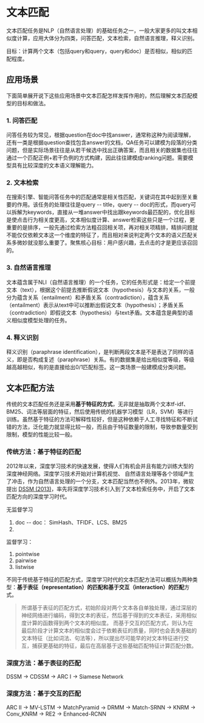 # 文本匹配

文本匹配任务是NLP（自然语言处理）的基础任务之一，一般大家更多的叫文本相似度计算，应用大体分为四类，问答匹配，文本检索，自然语言推理，释义识别。

目标：计算两个文本（包括query和query，query和doc）是否相似，相似的匹配程度。

## 应用场景

下面简单展开说下这些应用场景中文本匹配怎样发挥作用的，然后理解文本匹配模型的目标和做法。



### 1. 问答匹配

问答任务较为常见，根据question在doc中找answer，通常称这种为阅读理解，还有一类是根据question查找包含answer的文档，QA任务可以建模为段落的分类问题，但是实际场景往往是从若干候选中找出正确答案，而且相关的数据集也往往通过一个匹配正例+若干负例的方式构建，因此往往建模成ranking问题。需要模型具有比较深度的文本语义理解能力。

### 2. 文本检索

在搜索引擎、智能问答任务中的匹配通常是相关性匹配，关键词在其中起到至关重要的作用。该任务的处理往往是query -- title，query -- doc的形式，而query可以拆解为keywords，直接从一堆answer中找出跟keywords最匹配的，优化目标是使点击行为相关度更高，文本相似度计算、answer检索这些只是一个过程，更重要的是排序，一般先通过检索方法粗召回相关项，再对相关项精排，精排问题就不能仅仅依赖文本这一个维度的特征了，而且相对来说判定两个文本的语义匹配关系多微妙就没那么重要了。聚焦核心目标：用户感兴趣，去点击的才是更应该召回的。

### 3. 自然语言推理

文本蕴含属于NLI（自然语言推理）的一个任务，它的任务形式是：给定一个前提文本（text），根据这个前提去推断假说文本（hypothesis）与文本的关系，一般分为蕴含关系（entailment）和矛盾关系（contradiction），蕴含关系（entailment）表示从text中可以推断出假说文本（hypothesis）；矛盾关系（contradiction）即假说文本（hypothesis）与text矛盾。文本蕴含是典型的语义相似度模型处理的任务。

### 4. 释义识别

释义识别（paraphrase identification），是判断两段文本是不是表达了同样的语义，即是否构成复述（paraphrase）关系。有的数据集是给出相似度等级，等级越高越相似，有的是直接给出0/1匹配标签。这一类场景一般建模成分类问题。



## 文本匹配方法

传统的文本匹配任务还是采用**基于特征的方式**，无非就是抽取两个文本tf-idf、BM25、词法等层面的特征，然后使用传统的机器学习模型（LR，SVM）等进行训练。虽然基于特征的方法可解释性较好，但是这种依赖于人工寻找特征和不断试错的方法，泛化能力就显得比较一般，而且由于特征数量的限制，导致参数量受到限制，模型的性能比较一般。

### 传统方法：基于特征的匹配

2012年以来，深度学习技术的快速发展，使得人们有机会并且有能力训练大型的深度神经网络。深度学习技术开始对计算机视觉、
自然语言处理等各个领域产生了冲击，作为自然语言处理的一个分支，文本匹配当然也不例外。2013年，微软
提出 [DSSM (2013)](https://link.zhihu.com/?target=https%3A//posenhuang.github.io/papers/cikm2013_DSSM_fullversion.pdf)，率先将深度学习技术引入到了文本检索任务中，开启了文本匹配方向的深度学习时代。

无监督学习

1. doc -- doc： SimHash、TFIDF、LCS、BM25
2. 



监督学习：

1. pointwise
2. pairwise
3. listwise

不同于传统基于特征的匹配方式，深度学习时代的文本匹配方法可以概括为两种类型：**基于表征（representation）的匹配和基于交互（interaction）的匹配**方式。

> 所谓基于表征的匹配方式，初始阶段对两个文本各自单独处理，通过深层的神经网络进行编码，得到文本的表征，然后基于得到的文本表征，采用相似度计算的函数得到两个文本的相似度。
> 而基于交互的匹配方式，则认为在最后阶段才计算文本的相似度会过于依赖表征的质量，同时也会丢失基础的文本特征（比如词法、句法等），所以提出尽可能早的对文本特征进行交互，捕获更基础的特征，最后在高层基于这些基础匹配特征计算匹配分数。



### 深度方法：基于表征的匹配

DSSM -> CDSSM -> ARC I -> Siamese Network

### 深度方法：基于交互的匹配

ARC II -> MV-LSTM -> MatchPyramid -> DRMM -> Match-SRNN -> KNRM -> Conv_KNRM -> RE2 -> Enhanced-RCNN



